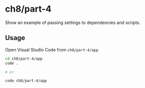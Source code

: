 # ch8/part-4

Show an example of passing settings to dependencies and scripts.

## Usage

Open Visual Studio Code from `ch8/part-4/app`

```bash
cd ch8/part-4/app
code .

# or

code ch8/part-4/app
```
